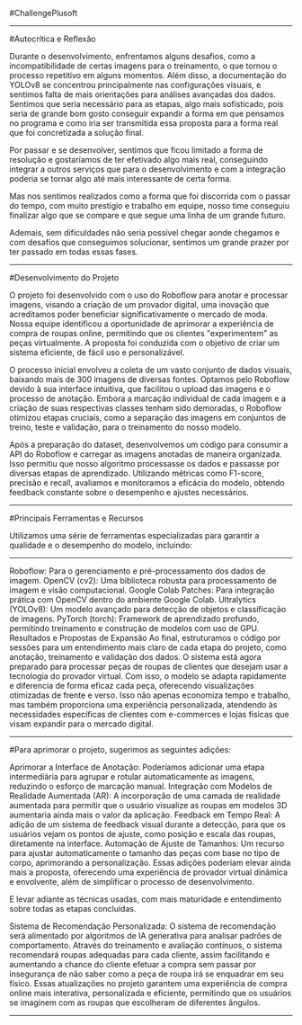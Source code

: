 #ChallengePlusoft
_________________________________________________________________________________________________________________________________________________________________________________________________________________________________________________________________________
#Autocrítica e Reflexão

Durante o desenvolvimento, enfrentamos alguns desafios, como a incompatibilidade de certas imagens para o treinamento, o que tornou o processo repetitivo em alguns momentos. Além disso, a documentação do YOLOv8 se concentrou principalmente nas configurações visuais, e sentimos falta de mais orientações para análises avançadas dos dados. Sentimos que seria necessário para as etapas, algo mais sofisticado, pois seria de grande bom gosto conseguir expandir a forma em que pensamos no programa e como iria ser transmitida essa proposta para a forma real que foi concretizada a solução final.

Por passar e se desenvolver, sentimos que ficou limitado a forma de resolução e gostaríamos de ter efetivado algo mais real, conseguindo integrar a outros serviços que para o desenvolvimento e com a integração poderia se tornar algo até mais interessante de certa forma.

Mas nos sentimos realizados como a forma que foi discorrida com o passar do tempo, com muito prestígio e trabalho em equipe, nosso time conseguiu finalizar algo que se compare e que segue uma linha de um grande futuro.

Ademais, sem dificuldades não seria possível chegar aonde chegamos e com desafios que conseguimos solucionar, sentimos um grande prazer por ter passado em todas essas fases.
_________________________________________________________________________________________________________________________________________________________________________________________________________________________________________________________________________

#Desenvolvimento do Projeto

O projeto foi desenvolvido com o uso do Roboflow para anotar e processar imagens, visando a criação de um provador digital, uma inovação que acreditamos poder beneficiar significativamente o mercado de moda. Nossa equipe identificou a oportunidade de aprimorar a experiência de compra de roupas online, permitindo que os clientes "experimentem" as peças virtualmente. A proposta foi conduzida com o objetivo de criar um sistema eficiente, de fácil uso e personalizável.

O processo inicial envolveu a coleta de um vasto conjunto de dados visuais, baixando mais de 300 imagens de diversas fontes. Optamos pelo Roboflow devido à sua interface intuitiva, que facilitou o upload das imagens e o processo de anotação. Embora a marcação individual de cada imagem e a criação de suas respectivas classes tenham sido demoradas, o Roboflow otimizou etapas cruciais, como a separação das imagens em conjuntos de treino, teste e validação, para o treinamento do nosso modelo.

Após a preparação do dataset, desenvolvemos um código para consumir a API do Roboflow e carregar as imagens anotadas de maneira organizada. Isso permitiu que nosso algoritmo processasse os dados e passasse por diversas etapas de aprendizado. Utilizando métricas como F1-score, precisão e recall, avaliamos e monitoramos a eficácia do modelo, obtendo feedback constante sobre o desempenho e ajustes necessários.
_________________________________________________________________________________________________________________________________________________________________________________________________________________________________________________________________________


#Principais Ferramentas e Recursos

Utilizamos uma série de ferramentas especializadas para garantir a qualidade e o desempenho do modelo, incluindo:

_________________________________________________________________________________________________________________________________________________________________________________________________________________________________________________________________________
Roboflow: Para o gerenciamento e pré-processamento dos dados de imagem.
OpenCV (cv2): Uma biblioteca robusta para processamento de imagem e visão computacional.
Google Colab Patches: Para integração prática com OpenCV dentro do ambiente Google Colab.
Ultralytics (YOLOv8): Um modelo avançado para detecção de objetos e classificação de imagens.
PyTorch (torch): Framework de aprendizado profundo, permitindo treinamento e construção de modelos com uso de GPU.
Resultados e Propostas de Expansão
Ao final, estruturamos o código por sessões para um entendimento mais claro de cada etapa do projeto, como anotação, treinamento e validação dos dados. O sistema está agora preparado para processar peças de roupas de clientes que desejam usar a tecnologia do provador virtual. Com isso, o modelo se adapta rapidamente e diferencia de forma eficaz cada peça, oferecendo visualizações otimizadas de frente e verso. Isso não apenas economiza tempo e trabalho, mas também proporciona uma experiência personalizada, atendendo às necessidades específicas de clientes com e-commerces e lojas físicas que visam expandir para o mercado digital.
_________________________________________________________________________________________________________________________________________________________________________________________________________________________________________________________________________

#Para aprimorar o projeto, sugerimos as seguintes adições:

Aprimorar a Interface de Anotação: Poderíamos adicionar uma etapa intermediária para agrupar e rotular automaticamente as imagens, reduzindo o esforço de marcação manual.
Integração com Modelos de Realidade Aumentada (AR): A incorporação de uma camada de realidade aumentada para permitir que o usuário visualize as roupas em modelos 3D aumentaria ainda mais o valor da aplicação.
Feedback em Tempo Real: A adição de um sistema de feedback visual durante a detecção, para que os usuários vejam os pontos de ajuste, como posição e escala das roupas, diretamente na interface.
Automação de Ajuste de Tamanhos: Um recurso para ajustar automaticamente o tamanho das peças com base no tipo de corpo, aprimorando a personalização.
Essas adições poderiam elevar ainda mais a proposta, oferecendo uma experiência de provador virtual dinâmica e envolvente, além de simplificar o processo de desenvolvimento.

E levar adiante as técnicas usadas, com mais maturidade e entendimento sobre todas as etapas concluídas.

Sistema de Recomendação Personalizada: O sistema de recomendação será alimentado por algoritmos de IA generativa para analisar padrões de comportamento. Através do treinamento e avaliação contínuos, o sistema recomendará roupas adequadas para cada cliente, assim facilitando e aumentando a chance do cliente efetuar a compra sem passar por insegurança de não saber como a peça de roupa irá se enquadrar em seu físico.
Essas atualizações no projeto garantem uma experiência de compra online mais interativa, personalizada e eficiente, permitindo que os usuários se imaginem com as roupas que escolheram de diferentes ângulos.
_________________________________________________________________________________________________________________________________________________________________________________________________________________________________________________________________________

